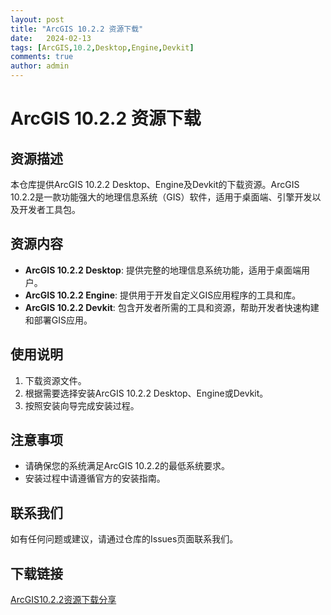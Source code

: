 ```yaml
---
layout: post
title: "ArcGIS 10.2.2 资源下载"
date:   2024-02-13
tags: [ArcGIS,10.2,Desktop,Engine,Devkit]
comments: true
author: admin
---
```

# ArcGIS 10.2.2 资源下载

## 资源描述

本仓库提供ArcGIS 10.2.2 Desktop、Engine及Devkit的下载资源。ArcGIS 10.2.2是一款功能强大的地理信息系统（GIS）软件，适用于桌面端、引擎开发以及开发者工具包。

## 资源内容

- **ArcGIS 10.2.2 Desktop**: 提供完整的地理信息系统功能，适用于桌面端用户。
- **ArcGIS 10.2.2 Engine**: 提供用于开发自定义GIS应用程序的工具和库。
- **ArcGIS 10.2.2 Devkit**: 包含开发者所需的工具和资源，帮助开发者快速构建和部署GIS应用。

## 使用说明

1. 下载资源文件。
2. 根据需要选择安装ArcGIS 10.2.2 Desktop、Engine或Devkit。
3. 按照安装向导完成安装过程。

## 注意事项

- 请确保您的系统满足ArcGIS 10.2.2的最低系统要求。
- 安装过程中请遵循官方的安装指南。

## 联系我们

如有任何问题或建议，请通过仓库的Issues页面联系我们。

## 下载链接

[ArcGIS10.2.2资源下载分享](https://pan.quark.cn/s/03274777c76e)
